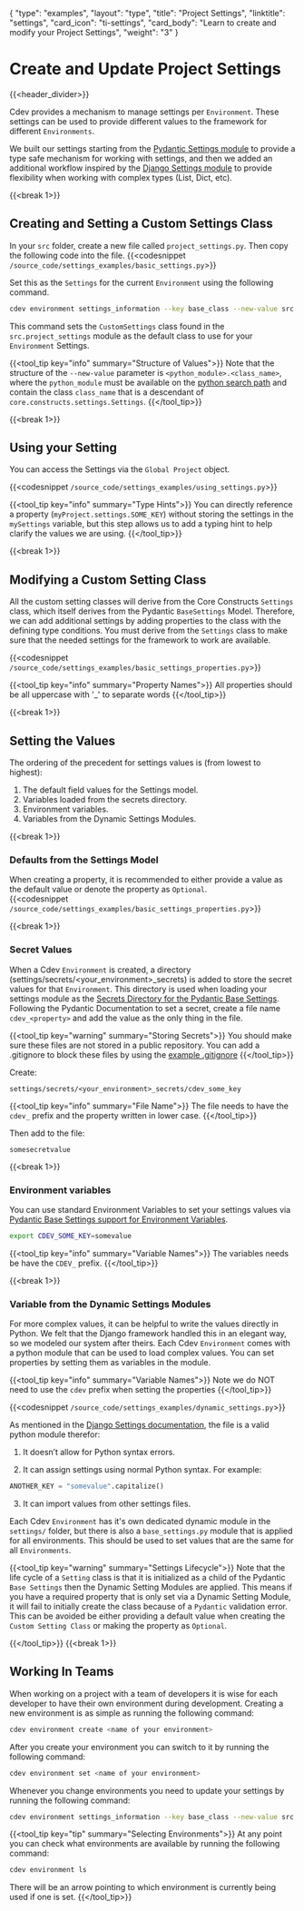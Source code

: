 {
    "type": "examples",
    "layout": "type",
    "title": "Project Settings",
    "linktitle": "settings",
    "card_icon": "ti-settings",
    "card_body": "Learn to create and modify your Project Settings",
    "weight": "3"
}


# Create and Update Project Settings
{{<header_divider>}}

Cdev provides a mechanism to manage settings per `Environment`. These settings can be used to provide different values to the framework for different `Environments`.

We built our settings starting from the [Pydantic Settings module](https://pydantic-docs.helpmanual.io/usage/settings/) to provide a type safe mechanism for working with settings, and then we added an additional workflow inspired by the [Django Settings module](https://docs.djangoproject.com/en/4.0/topics/settings/) to provide flexibility when working with complex types (List, Dict, etc). 


{{<break 1>}}
## Creating and Setting a Custom Settings Class
In your `src` folder, create a new file called `project_settings.py`. Then copy the following code into the file.
{{<codesnippet `/source_code/settings_examples/basic_settings.py`>}}

Set this as the `Settings` for the current `Environment` using the following command. 
```bash
cdev environment settings_information --key base_class --new-value src.project_settings.CustomSettings
```

This command sets the `CustomSettings` class found in the `src.project_settings` module as the default class to use for your `Environment` Settings. 

{{<tool_tip key="info" summary="Structure of Values">}}
Note that the structure of the `--new-value` parameter is `<python_module>.<class_name>`, where the `python_module` must be available on the [python search path](https://docs.python.org/3/tutorial/modules.html#the-module-search-path) and contain the class `class_name` that is a descendant of `core.constructs.settings.Settings`.
{{</tool_tip>}}


{{<break 1>}}
## Using your Setting
You can access the Settings via the `Global Project` object.

{{<codesnippet `/source_code/settings_examples/using_settings.py`>}}

{{<tool_tip key="info" summary="Type Hints">}}
You can directly reference a property (`myProject.settings.SOME_KEY`) without storing the settings in the `mySettings` variable, but this step allows us to add a typing hint to help clarify the values we are using.
{{</tool_tip>}}

{{<break 1>}}
## Modifying a Custom Setting Class
All the custom setting classes will derive from the Core Constructs `Settings` class, which itself derives from the Pydantic `BaseSettings` Model. Therefore, we can add additional settings by adding properties to the class with the defining type conditions. You must derive from the `Settings` class to make sure that the needed settings for the framework to work are available. 


{{<codesnippet `/source_code/settings_examples/basic_settings_properties.py`>}}

{{<tool_tip key="info" summary="Property Names">}}
All properties should be all uppercase with '_' to separate words
{{</tool_tip>}}


{{<break 1>}}
## Setting the Values 

The ordering of the precedent for settings values is (from lowest to highest):
1. The default field values for the Settings model.
2. Variables loaded from the secrets directory.
3. Environment variables.
4. Variables from the Dynamic Settings Modules.


{{<break 1>}}
### Defaults from the Settings Model
When creating a property, it is recommended to either provide a value as the default value or denote the property as `Optional`.  
{{<codesnippet `/source_code/settings_examples/basic_settings_properties.py`>}}

{{<break 1>}}
### Secret Values
When a Cdev `Environment` is created, a directory (settings/secrets/<your_environment>_secrets) is added to store the secret values for that `Environment`. This directory is used when loading your settings module as the [Secrets Directory for the Pydantic Base Settings](https://pydantic-docs.helpmanual.io/usage/settings/#secret-support). Following the Pydantic Documentation to set a secret, create a file name `cdev_<property>` and add the value as the only thing in the file.  

{{<tool_tip key="warning" summary="Storing Secrets">}}
You should make sure these files are not stored in a public repository. You can add a .gitignore to block these files by using the [example .gitignore](/docs/examples/git/#gitignore)
{{</tool_tip>}}

Create:
```
settings/secrets/<your_environment>_secrets/cdev_some_key
```
{{<tool_tip key="info" summary="File Name">}}
The file needs to have the `cdev_` prefix and the property written in lower case.
{{</tool_tip>}}

Then add to the file:
```
somesecretvalue
```

{{<break 1>}}
### Environment variables
You can use standard Environment Variables to set your settings values via [Pydantic Base Settings support for Environment Variables](https://pydantic-docs.helpmanual.io/usage/settings/#parsing-environment-variable-values). 

```bash
export CDEV_SOME_KEY=somevalue
```

{{<tool_tip key="info" summary="Variable Names">}}
The variables needs be have the `CDEV_` prefix.
{{</tool_tip>}}


{{<break 1>}}
### Variable from the Dynamic Settings Modules
For more complex values, it can be helpful to write the values directly in Python. We felt that the Django framework handled this in an elegant way, so we modeled our system after theirs. Each Cdev `Environment` comes with a python module that can be used to load complex values. You can set properties by setting them as variables in the module.

{{<tool_tip key="info" summary="Variable Names">}}
Note we do NOT need to use the `cdev` prefix when setting the properties
{{</tool_tip>}}

{{<codesnippet `/source_code/settings_examples/dynamic_settings.py`>}}


As mentioned in the [Django Settings documentation](https://docs.djangoproject.com/en/4.0/topics/settings/#the-basics), the file is a valid python module therefor:
1. It doesn’t allow for Python syntax errors.

2. It can assign settings using normal Python syntax. For example:
```python
ANOTHER_KEY = "somevalue".capitalize()
```

3. It can import values from other settings files.

Each Cdev `Environment` has it's own dedicated dynamic module in the `settings/` folder, but there is also a `base_settings.py` module that is applied for all environments. This should be used to set values that are the same for all `Environments`.


{{<tool_tip key="warning" summary="Settings Lifecycle">}}
Note that the life cycle of a `Setting` class is that it is initialized as a child of the Pydantic `Base Settings` then the Dynamic Setting Modules are applied. This means if you have a required property that is only set via a Dynamic Setting Module, it will fail to initially create the class because of a `Pydantic` validation error. This can be avoided be either providing a default value when creating the `Custom Setting Class` or making the property as `Optional`.

{{</tool_tip>}}
{{<break 1>}}

## Working In Teams
When working on a project with a team of developers it is wise for each developer to have their own environment during development.  Creating a new environment is as simple as running the following command:
```bash
cdev environment create <name of your environment>
```
After you create your environment you can switch to it by running the following command:
```bash
cdev environment set <name of your environment>
```
Whenever you change environments you need to update your settings by running the following command:
```bash
cdev environment settings_information --key base_class --new-value src.project_settings.CustomSettings
```

{{<tool_tip key="tip" summary="Selecting Environments">}}
At any point you can check what environments are available by running the following command:
```bash
cdev environment ls
```
There will be an arrow pointing to which environment is currently being used if one is set.
{{</tool_tip>}}








